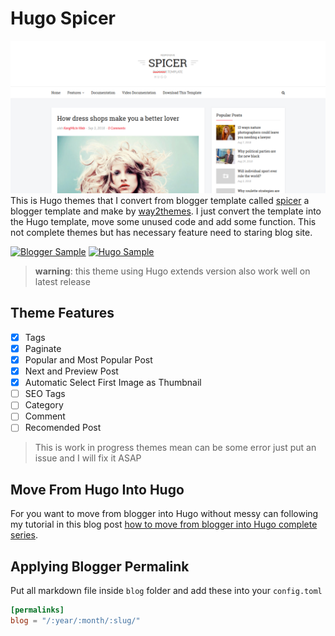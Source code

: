 # Hugo Spicer 

![home page spicer](/static/capture/home.png)
This is Hugo themes that I convert from blogger template called  [spicer][0] a blogger template and make by [way2themes][1]. I just convert the template into the Hugo template, move some unused code and add some function. This not complete themes but has necessary feature need to staring blog site.

[![Blogger Sample](https://dabuttonfactory.com/button.png?t=VIEW+BLOGGER&f=Roboto-Bold&ts=12&tc=fff&hp=20&vp=12&c=2&bgt=unicolored&bgc=f90)][3] [![Hugo Sample](https://dabuttonfactory.com/button.png?t=VIEW+HUGO&f=Roboto-Bold&ts=12&tc=fff&hp=20&vp=12&c=2&bgt=unicolored&bgc=0ff)][4]

> **warning**: this theme using Hugo extends version also work well on latest release

## Theme Features

- [x] Tags 
- [x] Paginate
- [x] Popular and Most Popular Post
- [x] Next and Preview Post 
- [x] Automatic Select First Image as Thumbnail
- [ ] SEO Tags
- [ ] Category
- [ ] Comment 
- [ ] Recomended Post

> This is work in progress themes mean can be some error just put an issue and I will fix it ASAP

## Move From Hugo Into Hugo

For you want to move from blogger into Hugo without messy can following my tutorial in
this blog post [how to move from blogger into Hugo complete series][2].

## Applying Blogger Permalink
Put all markdown file inside `blog` folder and add these into your `config.toml`

```toml
[permalinks] 
blog = "/:year/:month/:slug/"
```

[0]: https://gumroad.com/l/spicerpremium
[1]: https://www.way2themes.com/
[2]: https://kangmicin.com/
[4]: http://kangmicin.netlify.com/
[3]: http://hugosample.blogspot.com/
